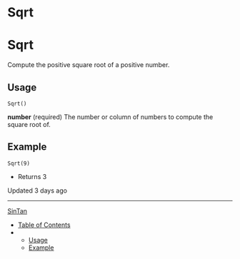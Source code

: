 # Sqrt

# Sqrt

Compute the positive square root of a positive number.

## Usage

`Sqrt()`

**number** (required) The number or column of numbers to compute the square root of.

## Example

`Sqrt(9)`

* Returns 3

Updated 3 days ago

---

[Sin](/docs/sin)[Tan](/docs/tan)

* [Table of Contents](#)
* + [Usage](#usage)
  + [Example](#example)